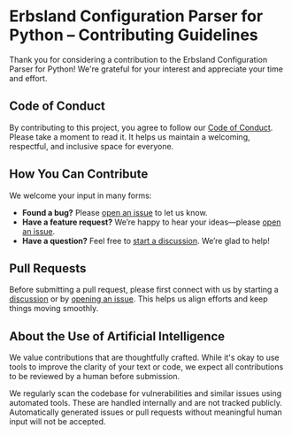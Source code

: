 # Erbsland Configuration Parser for Python – Contributing Guidelines

Thank you for considering a contribution to the Erbsland Configuration Parser for Python! We're grateful for your interest and appreciate your time and effort.

## Code of Conduct

By contributing to this project, you agree to follow our [Code of Conduct](./CODE_OF_CONDUCT.md). Please take a moment to read it. It helps us maintain a welcoming, respectful, and inclusive space for everyone.

## How You Can Contribute

We welcome your input in many forms:

- **Found a bug?** Please [open an issue](https://github.com/erbsland-dev/erbsland-cpp-configuration/issues/new) to let us know.
- **Have a feature request?** We’re happy to hear your ideas—please [open an issue](https://github.com/erbsland-dev/erbsland-cpp-configuration/issues/new).
- **Have a question?** Feel free to [start a discussion](https://github.com/erbsland-dev/erbsland-cpp-configuration/discussions). We’re glad to help!

## Pull Requests

Before submitting a pull request, please first connect with us by starting a [discussion](https://github.com/erbsland-dev/erbsland-cpp-configuration/discussions) or by [opening an issue](https://github.com/erbsland-dev/erbsland-cpp-configuration/issues/new). This helps us align efforts and keep things moving smoothly.

## About the Use of Artificial Intelligence

We value contributions that are thoughtfully crafted. While it's okay to use tools to improve the clarity of your text or code, we expect all contributions to be reviewed by a human before submission.

We regularly scan the codebase for vulnerabilities and similar issues using automated tools. These are handled internally and are not tracked publicly. Automatically generated issues or pull requests without meaningful human input will not be accepted.

